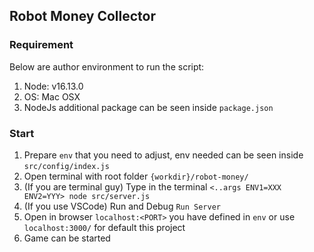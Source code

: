 ## Robot Money Collector
<!-- > Author: Rizky Heri S -->
<!-- Test Reference https://komunalgroup.notion.site/Mid-Level-Engineer-0d7a32d39d4c46008f7310f6f697b05b -->

### Requirement
Below are author environment to run the script:
1. Node: v16.13.0
2. OS: Mac OSX
3. NodeJs additional package can be seen inside `package.json`

### Start
1. Prepare `env` that you need to adjust, env needed can be seen inside `src/config/index.js`
2. Open terminal with root folder `{workdir}/robot-money/`
3. (If you are terminal guy) Type in the terminal `<..args ENV1=XXX ENV2=YYY> node src/server.js`
4. (If you use VSCode) Run and Debug `Run Server`
5. Open in browser `localhost:<PORT>` you have defined in `env` or use `localhost:3000/` for default this project
6. Game can be started

